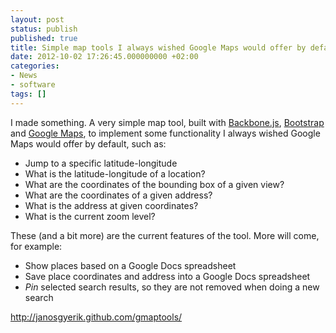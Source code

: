 ```yaml
---
layout: post
status: publish
published: true
title: Simple map tools I always wished Google Maps would offer by default
date: 2012-10-02 17:26:45.000000000 +02:00
categories:
- News
- software
tags: []
---
```

I made something. A very simple map tool, built with [Backbone.js](http://documentcloud.github.com/), [Bootstrap](http://twitter.github.com/bootstrap/) and [Google Maps](https://developers.google.com/maps/), to implement some functionality I always wished Google Maps would offer by default, such as:

- Jump to a specific latitude-longitude
- What is the latitude-longitude of a location?
- What are the coordinates of the bounding box of a given view?
- What are the coordinates of a given address?
- What is the address at given coordinates?
- What is the current zoom level?

These (and a bit more) are the current features of the tool. More will come, for example:

- Show places based on a Google Docs spreadsheet
- Save place coordinates and address into a Google Docs spreadsheet
- *Pin* selected search results, so they are not removed when doing a new search

http://janosgyerik.github.com/gmaptools/

